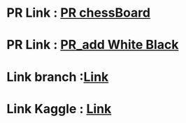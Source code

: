 # PR Link : [PR chessBoard](https://github.com/hind-hb/chess-board/pull/1/commits/2a4588f608ab03e3edcf2be305d5afff1b7637d0)
# PR Link : [PR_add White Black](https://github.com/hind-hb/chess-board/pull/2/commits/6ef5a8d5ca6871af1defc0954cba127d3e786dec)
# Link branch :[Link](https://github.com/hind-hb/chess-board/tree/chessBoard)
# Link Kaggle : [Link](https://www.kaggle.com/hind28/chessboard)
